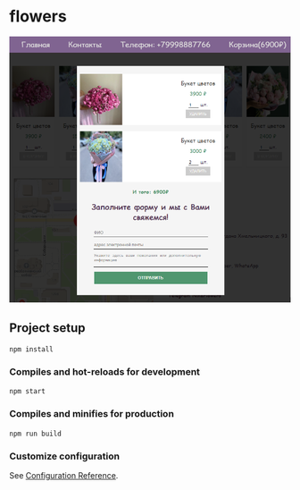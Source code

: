 # flowers

![Иллюстрация к поекту](https://github.com/SergeyRomadin/flowers/raw/master/FlowersTmpl.png)

## Project setup

```
npm install
```

### Compiles and hot-reloads for development

```
npm start
```

### Compiles and minifies for production

```
npm run build
```

### Customize configuration

See [Configuration Reference](https://cli.vuejs.org/config/).
